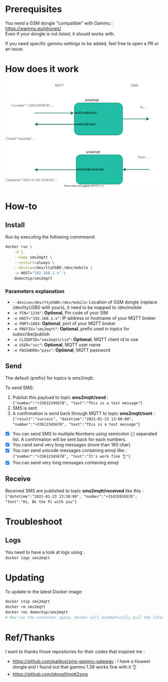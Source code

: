 # Prerequisites

You need a GSM dongle "compatible" with Gammu : https://wammu.eu/phones/  
Even if your dongle is not listed, it should works with.

If you need specific gammu settings to be added, feel free to open a PR or an issue.

# How does it work

![Diagram](https://raw.githubusercontent.com/Domochip/sms2mqtt/master/diagram.svg)

# How-to
## Install

Run by executing the following commmand:

```bash
docker run \
    -d \
    --name sms2mqtt \
    --restart=always \
    --device=/dev/ttyUSB0:/dev/mobile \
    -e HOST="192.168.1.x" \
    domochip/sms2mqtt
```

### Parameters explanation
* `--device=/dev/ttyUSB0:/dev/mobile`: Location of GSM dongle (replace /dev/ttyUSB0 with yours), it need to be mapped to /dev/mobile
* `-e PIN="1234"`: **Optional**, Pin code of your SIM
* `-e HOST="192.168.1.x"`: IP address or hostname of your MQTT broker
* `-e PORT=1883`: **Optional**, port of your MQTT broker
* `-e PREFIX="sms2mqtt"`: **Optional**, prefix used in topics for subscribe/publish
* `-e CLIENTID="sms2mqttclid"`: **Optional**, MQTT client id to use
* `-e USER="usr"`: **Optional**, MQTT user name
* `-e PASSWORD="pass"`: **Optional**, MQTT password

## Send

The default {prefix} for topics is sms2mqtt.  

To send SMS: 
1. Publish this payload to topic **sms2mqtt/send** :  
`{"number":"+33612345678", "text":"This is a test message"}`  
2. SMS is sent  
3. A confirmation is send back through MQTT to topic **sms2mqtt/sent** :  
`{"result":"success", "datetime":"2021-01-23 13:00:00", "number":"+33612345678", "text":"This is a test message"}`  
  
- [x] You can send SMS to multiple Numbers using semicolon (;) seperated list. A confirmation will be sent back for each numbers.
- [x] You cand send very long messages (more than 160 char).
- [X] You can send unicode messages containing emoji like : `{"number":"+33612345678", "text":"It's work fine 👌"}`
- [X] You can send very long messages containing emoji

## Receive

Received SMS are published to topic **sms2mqtt/received** like this :  
`{"datetime":"2021-01-23 13:30:00", "number":"+31415926535", "text":"Hi, Be the Pi with you"}`

# Troubleshoot
## Logs
You need to have a look at logs using :  
`docker logs sms2mqtt`

# Updating
To update to the latest Docker image:
```bash
docker stop sms2mqtt
docker rm sms2mqtt
docker rmi domochip/sms2mqtt
# Now run the container again, Docker will automatically pull the latest image.
```
# Ref/Thanks

I want to thanks those repositories for their codes that inspired me :  
* https://github.com/pajikos/sms-gammu-gateway : I have a Huawei dongle and I found out that gammu 1.39 works fine with it 👌
* https://github.com/pkropf/mqtt2sms 
